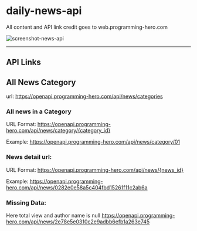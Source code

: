 # daily-news-api
All content and API link credit goes to web.programming-hero.com

![screenshot-news-api](https://github.com/Rezwan66/daily-news-api/assets/63563859/70eec5ed-3908-4425-b468-98eb1473bcf4)

----------------

## API Links

## All News Category
url: https://openapi.programming-hero.com/api/news/categories

### All news in a Category
URL Format: https://openapi.programming-hero.com/api/news/category/{category_id} 

Example: https://openapi.programming-hero.com/api/news/category/01


### News detail url:
URL Format:  https://openapi.programming-hero.com/api/news/{news_id} 


Example: https://openapi.programming-hero.com/api/news/0282e0e58a5c404fbd15261f11c2ab6a

### Missing Data: 
Here total view and author name is null
https://openapi.programming-hero.com/api/news/2e78e5e0310c2e9adbb6efb1a263e745 
